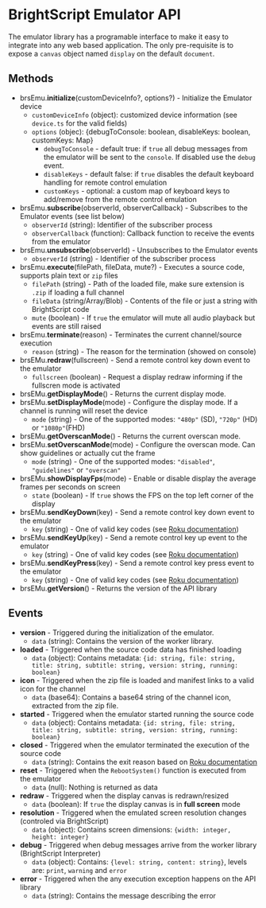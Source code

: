 # BrightScript Emulator API

The emulator library has a programable interface to make it easy to integrate into any web based application. 
The only pre-requisite is to expose a `canvas` object named `display` on the default `document`.

## Methods

- brsEmu.**initialize**(customDeviceInfo?, options?) - Initialize the Emulator device
    - `customDeviceInfo` (object): customized device information (see `device.ts` for the valid fields)
    - `options` (objec): {debugToConsole: boolean, disableKeys: boolean, customKeys: Map}
        - `debugToConsole` - default true: if `true` all debug messages from the emulator will be sent to the `console`. If disabled use the `debug` event.
        - `disableKeys` - default false: if `true` disables the default keyboard handling for remote control emulation
        - `customKeys` - optional: a custom map of keyboard keys to add/remove from the remote control emulation
- brsEmu.**subscribe**(observerId, observerCallback) - Subscribes to the Emulator events (see list below)
    - `observerId` (string): Identifier of the subscriber process
    - `observerCallback` (function): Callback function to receive the events from the emulator
- brsEmu.**unsubscribe**(observerId) - Unsubscribes to the Emulator events
    - `observerId` (string) - Identifier of the subscriber process
- brsEmu.**execute**(filePath, fileData, mute?) - Executes a source code, supports plain text or `zip` files
    - `filePath` (string) - Path of the loaded file, make sure extension is `.zip` if loading a full channel
    - `fileData` (string/Array/Blob) - Contents of the file or just a string with BrightScript code
    - `mute` (boolean) - If `true` the emulator will mute all audio playback but events are still raised
- brsEmu.**terminate**(reason) - Terminates the current channel/source execution
    - `reason` (string) - The reason for the termination (showed on console)
- brsEMu.**redraw**(fullscreen) - Send a remote control key down event to the emulator
    - `fullscreen` (boolean) - Request a display redraw informing if the fullscren mode is activated
- brsEMu.**getDisplayMode**() - Returns the current display mode. 
- brsEMu.**setDisplayMode**(mode) - Configure the display mode. If a channel is running will reset the device
    - `mode` (string) - One of the supported modes: `"480p"` (SD), `"720p"` (HD) or `"1080p"`(FHD)
- brsEMu.**getOverscanMode**() - Returns the current overscan mode. 
- brsEMu.**setOverscanMode**(mode) - Configure the overscan mode. Can show guidelines or actually cut the frame
    - `mode` (string) - One of the supported modes: `"disabled"`, `"guidelines"` or `"overscan"`
- brsEMu.**showDisplayFps**(mode) - Enable or disable display the average frames per seconds on screen
    - `state` (boolean) - If `true` shows the FPS on the top left corner of the display
- brsEMu.**sendKeyDown**(key) - Send a remote control key down event to the emulator
    - `key` (string) - One of valid key codes (see [Roku documentation](https://developer.roku.com/docs/references/scenegraph/component-functions/onkeyevent.md))
- brsEMu.**sendKeyUp**(key) - Send a remote control key up event to the emulator
    - `key` (string) - One of valid key codes (see [Roku documentation](https://developer.roku.com/docs/references/scenegraph/component-functions/onkeyevent.md))
- brsEMu.**sendKeyPress**(key) - Send a remote control key press event to the emulator
    - `key` (string) - One of valid key codes (see [Roku documentation](https://developer.roku.com/docs/references/scenegraph/component-functions/onkeyevent.md))
- brsEMu.**getVersion**() - Returns the version of the API library

## Events

- **version** - Triggered during the initialization of the emulator.
    - `data` (string): Contains the version of the worker library.
- **loaded** - Triggered when the source code data has finished loading
    - `data` (object): Contains metadata: `{id: string, file: string, title: string, subtitle: string, version: string, running: boolean}`
- **icon** - Triggered when the zip file is loaded and manifest links to a valid icon for the channel
    - `data` (base64): Contains a base64 string of the channel icon, extracted from the zip file.
- **started** - Triggered when the emulator started running the source code
    - `data` (object): Contains metadata: `{id: string, file: string, title: string, subtitle: string, version: string, running: boolean}`
- **closed** - Triggered when the emulator terminated the execution of the source code
    - `data` (string): Contains the exit reason based on [Roku documentation](https://developer.roku.com/docs/developer-program/getting-started/architecture/dev-environment.md#lastexitorterminationreason-parameter)
- **reset** - Triggered when the `RebootSystem()` function is executed from the emulator
    - `data` (null): Nothing is returned as data
- **redraw** - Triggered when the display canvas is redrawn/resized
    - `data` (boolean): If `true` the display canvas is in **full screen** mode
- **resolution** - Triggered when the emulated screen resolution changes (controled via BrightScript)
    - `data` (object): Contains screen dimensions: `{width: integer, height: integer}`
- **debug** - Triggered when debug messages arrive from the worker library (BrightScript Interpreter)
    - `data` (object): Contains: `{level: string, content: string}`, levels are: `print`, `warning` and `error`
- **error** - Triggered when the any execution exception happens on the API library
    - `data` (string): Contains the message describing the error
